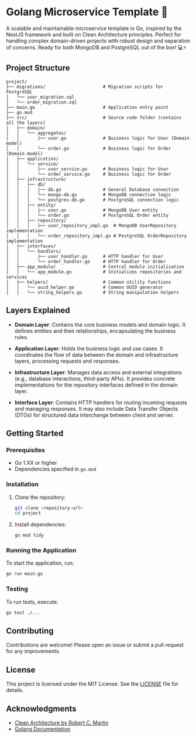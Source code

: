 # Golang Microservice Template 🚀

A scalable and maintainable microservice template in Go, inspired by the NestJS framework and built on Clean Architecture principles. Perfect for handling complex domain-driven projects with robust design and separation of concerns. Ready for both MongoDB and PostgreSQL out of the box! 💻⚡


## Project Structure

```
project/
├── migrations/                      # Migration scripts for PostgreSQL
│   └── user_migration.sql
│   └── order_migration.sql
├── main.go                          # Application entry point
├── go.mod
├── src/                             # Source code folder (contains all the layers)
│   ├── domain/
│   │   └── aggregates/
│   │       ├── user.go              # Business logic for User (Domain model)
│   │       └── order.go             # Business logic for Order (Domain model)
│   ├── application/
│   │   └── service/
│   │       ├── user_service.go      # Business logic for User
│   │       └── order_service.go     # Business logic for Order
│   ├── infrastructure/
│   │   ├── db/
│   │   │   ├── db.go                # General Database connection
│   │   │   └── mongo-db.go          # MongoDB connection logic
│   │   │   └── postgres-db.go       # PostgreSQL connection logic
│   │   ├── entity/
│   │   │   ├── user.go              # MongoDB User entity
│   │   │   └── order.go             # PostgreSQL Order entity
│   │   ├── repository/
│   │   │   ├── user_repository_impl.go  # MongoDB UserRepository implementation
│   │   │   └── order_repository_impl.go # PostgreSQL OrderRepository implementation
│   ├── interfaces/
│   │   └── handlers/
│   │       ├── user_handler.go      # HTTP handler for User
│   │       └── order_handler.go     # HTTP handler for Order
│   ├── app_module/                  # Central module initialization
│   │   └── app_module.go            # Initializes repositories and services
│   ├── helpers/                     # Common utility functions
│   │   └── uuid_helper.go           # Common UUID generator
│   │   └── string_helpers.go        # String manipulation helpers        
```

## Layers Explained

- **Domain Layer**: Contains the core business models and domain logic. It defines entities and their relationships, encapsulating the business rules.

- **Application Layer**: Holds the business logic and use cases. It coordinates the flow of data between the domain and infrastructure layers, processing requests and responses.

- **Infrastructure Layer**: Manages data access and external integrations (e.g., database interactions, third-party APIs). It provides concrete implementations for the repository interfaces defined in the domain layer.

- **Interface Layer**: Contains HTTP handlers for routing incoming requests and managing responses. It may also include Data Transfer Objects (DTOs) for structured data interchange between client and server.

## Getting Started

### Prerequisites

- Go 1.XX or higher
- Dependencies specified in `go.mod`

### Installation

1. Clone the repository:
   ```bash
   git clone <repository-url>
   cd project
   ```

2. Install dependencies:
   ```bash
   go mod tidy
   ```

### Running the Application

To start the application, run:
```bash
go run main.go
```

### Testing

To run tests, execute:
```bash
go test ./...
```

## Contributing

Contributions are welcome! Please open an issue or submit a pull request for any improvements.

## License

This project is licensed under the MIT License. See the [LICENSE](LICENSE) file for details.

## Acknowledgments

- [Clean Architecture by Robert C. Martin](https://www.oreilly.com/library/view/clean-architecture-a/9780134494166/)
- [Golang Documentation](https://golang.org/doc/)

```
